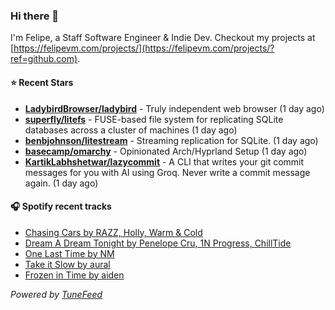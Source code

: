 ### Hi there 👋

I'm Felipe, a Staff Software Engineer & Indie Dev. Checkout my projects at [https://felipevm.com/projects/](https://felipevm.com/projects/?ref=github.com).

#### ⭐ Recent Stars
- **[LadybirdBrowser/ladybird](https://github.com/LadybirdBrowser/ladybird)** - Truly independent web browser (1 day ago)
- **[superfly/litefs](https://github.com/superfly/litefs)** - FUSE-based file system for replicating SQLite databases across a cluster of machines (1 day ago)
- **[benbjohnson/litestream](https://github.com/benbjohnson/litestream)** - Streaming replication for SQLite. (1 day ago)
- **[basecamp/omarchy](https://github.com/basecamp/omarchy)** - Opinionated Arch/Hyprland Setup (1 day ago)
- **[KartikLabhshetwar/lazycommit](https://github.com/KartikLabhshetwar/lazycommit)** - A CLI that writes your git commit messages for you with AI using Groq. Never write a commit message again. (1 day ago)

#### 🎧 Spotify recent tracks
- [Chasing Cars by RAZZ, Holly, Warm &amp; Cold](https://open.spotify.com/track/41G25uUPxnNoy4qSVIaKLG)
- [Dream A Dream Tonight by Penelope Cru, 1N Progress, ChillTide](https://open.spotify.com/track/2VXntINCt3A1QIpR3DqC6Q)
- [One Last Time by NM](https://open.spotify.com/track/6YPmaSehLyyY5ImwNkmEGv)
- [Take it Slow by aural](https://open.spotify.com/track/6MxbiSK1W3igcuuxaIMDNf)
- [Frozen in Time by aiden](https://open.spotify.com/track/7k774GQLbe78zxvfcYaZ38)

_Powered by [TuneFeed](https://tunefeed.app?ref=github.com)_
